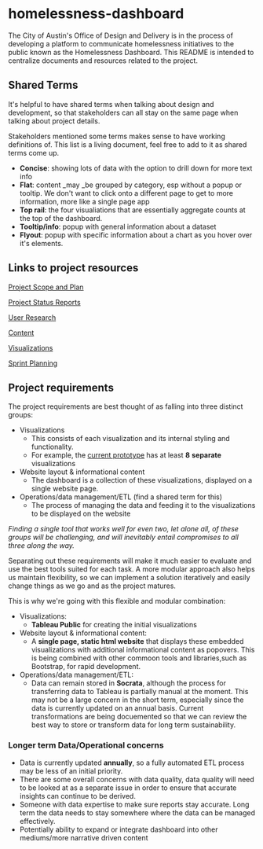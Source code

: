 # homelessness-dashboard
The City of Austin's Office of Design and Delivery is in the process of developing a platform to communicate homelessness initiatives to the public known as the Homelessness Dashboard. This README is intended to centralize documents and resources related to the project.

## Shared Terms

It's helpful to have shared terms when talking about design and development, so that stakeholders can all stay on the same page when talking about project details. 

Stakeholders mentioned some terms makes sense to have working definitions of. This list is a living document, feel free to add to it as shared terms come up. 

* **Concise**: showing lots of data with the option to drill down for more text info
* **Flat**: content _may _be grouped by category, esp without a popup or tooltip. We don't want to click onto a different page to get to more information, more like a single page app
* **Top rail**: the four visualiations that are essentially aggregate counts at the top of the dashboard.
* **Tooltip/info**: popup with general information about a dataset
* **Flyout**: popup with specific information about a chart as you hover over it's elements.

## Links to project resources 

[Project Scope and Plan](https://teams.microsoft.com/_#/files/General?threadId=19%3A4206cc13ff6842bbb86553f4bd511a1d%40thread.skype&ctx=channel&context=Project%2520Scope%2520and%2520Plan)

[Project Status Reports](https://teams.microsoft.com/_#/files/General?threadId=19%3A4206cc13ff6842bbb86553f4bd511a1d%40thread.skype&ctx=channel&context=Project%2520Status%2520Reports)

[User Research](https://teams.microsoft.com/_#/files/General?threadId=19%3A4206cc13ff6842bbb86553f4bd511a1d%40thread.skype&ctx=channel&context=User%2520Research)

[Content](https://teams.microsoft.com/_#/files/General?threadId=19%3A4206cc13ff6842bbb86553f4bd511a1d%40thread.skype&ctx=channel&context=Content)

[Visualizations](https://teams.microsoft.com/_#/files/General?threadId=19%3A4206cc13ff6842bbb86553f4bd511a1d%40thread.skype&ctx=channel&context=Various%2520Documents)

[Sprint Planning](https://teams.microsoft.com/_#/files/General?threadId=19%3A4206cc13ff6842bbb86553f4bd511a1d%40thread.skype&ctx=channel&context=Sprint%2520Planning)

## Project requirements
The project requirements are best thought of as falling into three distinct groups: 

*   Visualizations
    *   This consists of each visualization and its internal styling and functionality.
    *   For example, the [current prototype](https://www.figma.com/file/eot8AHPn65fcLNXvcjpyfd/Homelessness-Prototype?node-id=2%3A15) has at least **8** **separate** visualizations 
*   Website layout & informational content
    *   The dashboard is a collection of these visualizations, displayed on a single website page. 
*   Operations/data management/ETL (find a shared term for this)
    *   The process of managing the data and feeding it to the visualizations to be displayed on the website

_Finding a single tool that works well for even two, let alone all, of these groups will be challenging, and will inevitably entail compromises to all three along the way._
 
Separating out these requirements will make it much easier to evaluate and use the best tools suited for each task. A more modular approach also helps us maintain flexibility, so we can implement a solution iteratively and easily change things as we go and as the project matures.
 
This is why we're going with this flexible and modular combination: 

*   Visualizations: 
    *   **Tableau Public** for creating the initial visualizations
*   Website layout & informational content: 
    *   A **single page, static html website** that displays these embedded visualizations with additional informational content as popovers. This is being combined with other commoon tools and libraries,such as Bootstrap, for rapid development. 
*   Operations/data management/ETL:
    *   Data can remain stored in **Socrata**, although the process for transferring data to Tableau is partially manual at the moment. This may not be a large concern in the short term, especially since the data is currently updated on an annual basis. Current transformations are being docuemented so that we can review the best way to store or transform data for long term sustainability. 
    
### Longer term Data/Operational concerns

*   Data is currently updated **annually**, so a fully automated ETL process may be less of an initial priority. 
*   There are some overall concerns with data quality, data quality will need to be looked at as a separate issue in order to ensure that accurate insights can continue to be derived.
*   Someone with data expertise to make sure reports stay accurate. Long term the data needs to stay somewhere where the data can be managed effectively. 
*   Potentially ability to expand or integrate dashboard into other mediums/more narrative driven content
